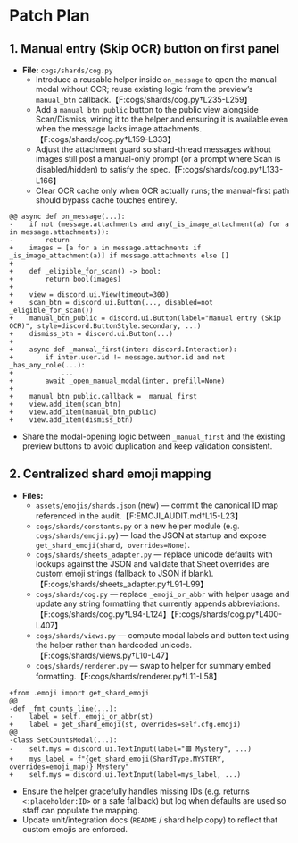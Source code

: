 # Patch Plan

## 1. Manual entry (Skip OCR) button on first panel
- **File:** `cogs/shards/cog.py`
  - Introduce a reusable helper inside `on_message` to open the manual modal without OCR; reuse existing logic from the preview’s `manual_btn` callback.【F:cogs/shards/cog.py†L235-L259】
  - Add a `manual_btn_public` button to the public view alongside Scan/Dismiss, wiring it to the helper and ensuring it is available even when the message lacks image attachments.【F:cogs/shards/cog.py†L159-L333】
  - Adjust the attachment guard so shard-thread messages without images still post a manual-only prompt (or a prompt where Scan is disabled/hidden) to satisfy the spec.【F:cogs/shards/cog.py†L133-L166】
  - Clear OCR cache only when OCR actually runs; the manual-first path should bypass cache touches entirely.

```
@@ async def on_message(...):
-    if not (message.attachments and any(_is_image_attachment(a) for a in message.attachments)):
-        return
+    images = [a for a in message.attachments if _is_image_attachment(a)] if message.attachments else []
+
+    def _eligible_for_scan() -> bool:
+        return bool(images)
+
+    view = discord.ui.View(timeout=300)
+    scan_btn = discord.ui.Button(..., disabled=not _eligible_for_scan())
+    manual_btn_public = discord.ui.Button(label="Manual entry (Skip OCR)", style=discord.ButtonStyle.secondary, ...)
+    dismiss_btn = discord.ui.Button(...)
+
+    async def _manual_first(inter: discord.Interaction):
+        if inter.user.id != message.author.id and not _has_any_role(...):
+            ...
+        await _open_manual_modal(inter, prefill=None)
+
+    manual_btn_public.callback = _manual_first
+    view.add_item(scan_btn)
+    view.add_item(manual_btn_public)
+    view.add_item(dismiss_btn)
```

- Share the modal-opening logic between `_manual_first` and the existing preview buttons to avoid duplication and keep validation consistent.

## 2. Centralized shard emoji mapping
- **Files:**
  - `assets/emojis/shards.json` (new) — commit the canonical ID map referenced in the audit.【F:EMOJI_AUDIT.md†L15-L23】
  - `cogs/shards/constants.py` or a new helper module (e.g. `cogs/shards/emoji.py`) — load the JSON at startup and expose `get_shard_emoji(shard, overrides=None)`.
  - `cogs/shards/sheets_adapter.py` — replace unicode defaults with lookups against the JSON and validate that Sheet overrides are custom emoji strings (fallback to JSON if blank).【F:cogs/shards/sheets_adapter.py†L91-L99】
  - `cogs/shards/cog.py` — replace `_emoji_or_abbr` with helper usage and update any string formatting that currently appends abbreviations.【F:cogs/shards/cog.py†L94-L124】【F:cogs/shards/cog.py†L400-L407】
  - `cogs/shards/views.py` — compute modal labels and button text using the helper rather than hardcoded unicode.【F:cogs/shards/views.py†L10-L47】
  - `cogs/shards/renderer.py` — swap to helper for summary embed formatting.【F:cogs/shards/renderer.py†L11-L58】

```
+from .emoji import get_shard_emoji
@@
-def _fmt_counts_line(...):
-    label = self._emoji_or_abbr(st)
+    label = get_shard_emoji(st, overrides=self.cfg.emoji)
@@
-class SetCountsModal(...):
-    self.mys = discord.ui.TextInput(label="🟩 Mystery", ...)
+    mys_label = f"{get_shard_emoji(ShardType.MYSTERY, overrides=emoji_map)} Mystery"
+    self.mys = discord.ui.TextInput(label=mys_label, ...)
```

- Ensure the helper gracefully handles missing IDs (e.g. returns `<:placeholder:ID>` or a safe fallback) but log when defaults are used so staff can populate the mapping.
- Update unit/integration docs (`README` / shard help copy) to reflect that custom emojis are enforced.
